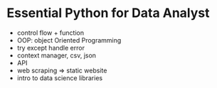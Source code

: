 # Essential Python for Data Analyst

- control flow + function
- OOP: object Oriented Programming
- try except handle error
- context manager, csv, json
- API
- web scraping => static website
- intro to data science libraries
